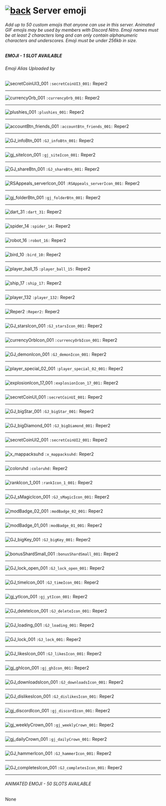 # [![back](https://cdn.discordapp.com/emojis/887168885747511396?size=32)](https://reper2.github.io/Downloadable-Files/discord/guilds/771861170256085023) Server emoji

###### Add up to 50 custom emojis that anyone can use in this server. Animated GIF emojis may be used by members with Discord Nitro. Emoji names must be at least 2 characters long and can only contain alphanumeric characters and underscores. Emoji must be under 256kb in size.

##### EMOJI - 1 SLOT AVAILABLE

###### Emoji Alias Uploaded by

![secretCoinUI3_001](https://cdn.discordapp.com/emojis/885698004940648509.png?size=32) `:secretCoinUI3_001:` Reper2

---

![currencyOrb_001](https://cdn.discordapp.com/emojis/885366433540874272.png?size=32) `:currencyOrb_001:` Reper2

---

![plushies_001](https://cdn.discordapp.com/emojis/885357890649612299.png?size=32) `:plushies_001:` Reper2

---

![accountBtn_friends_001](https://cdn.discordapp.com/emojis/885356969857265684.png?size=32) `:accountBtn_friends_001:` Reper2

---

![GJ_infoBtn_001](https://cdn.discordapp.com/emojis/885356790513008650.png?size=32) `:GJ_infoBtn_001:` Reper2

---

![gj_siteIcon_001](https://cdn.discordapp.com/emojis/885355104927121469.png?size=32) `:gj_siteIcon_001:` Reper2

---

![GJ_shareBtn_001](https://cdn.discordapp.com/emojis/885355008399405189.png?size=32) `:GJ_shareBtn_001:` Reper2

---

![RSAppeals_serverIcon_001](https://cdn.discordapp.com/emojis/885338094457470996.png?size=32) `:RSAppeals_serverIcon_001:` Reper2

---

![gj_folderBtn_001](https://cdn.discordapp.com/emojis/885004136230309929.png?size=32) `:gj_folderBtn_001:` Reper2

---

![dart_31](https://cdn.discordapp.com/emojis/884575101352308787.png?size=32) `:dart_31:` Reper2

---

![spider_14](https://cdn.discordapp.com/emojis/882537370107387945.png?size=32) `:spider_14:` Reper2

---

![robot_16](https://cdn.discordapp.com/emojis/882537351270780969.png?size=32) `:robot_16:` Reper2

---

![bird_10](https://cdn.discordapp.com/emojis/882537351270780969.png?size=32) `:bird_10:` Reper2

---

![player_ball_15](https://cdn.discordapp.com/emojis/882537201727062026.png?size=32) `:player_ball_15:` Reper2

---

![ship_17](https://cdn.discordapp.com/emojis/882537172023009290.png?size=32) `:ship_17:` Reper2

---

![player_132](https://cdn.discordapp.com/emojis/882537141173886986.png?size=32) `:player_132:` Reper2

---

![Reper2](https://cdn.discordapp.com/emojis/882520778376101948.png?size=32) `:Reper2:` Reper2

---

![GJ_starsIcon_001](https://cdn.discordapp.com/emojis/882468610784763944.png?size=32) `:GJ_starsIcon_001:` Reper2

---

![currencyOrbIcon_001](https://cdn.discordapp.com/emojis/882468428462563408.png?size=32) `:currencyOrbIcon_001:` Reper2

---

![GJ_demonIcon_001](https://cdn.discordapp.com/emojis/882120757478576128.png?size=32) `:GJ_demonIcon_001:` Reper2

---

![player_special_02_001](https://cdn.discordapp.com/emojis/882107932861419531.png?size=32) `:player_special_02_001:` Reper2

---

![explosionIcon_17_001](https://cdn.discordapp.com/emojis/882103369697730580.png?size=32) `:explosionIcon_17_001:` Reper2

---

![secretCoinUI_001](https://cdn.discordapp.com/emojis/882099420848615444.png?size=32) `:secretCoinUI_001:` Reper2

---

![GJ_bigStar_001](https://cdn.discordapp.com/emojis/882099304490229800.png?size=32) `:GJ_bigStar_001:` Reper2

---

![GJ_bigDiamond_001](https://cdn.discordapp.com/emojis/882098984112492575.png?size=32) `:GJ_bigDiamond_001:` Reper2

---

![secretCoinUI2_001](https://cdn.discordapp.com/emojis/882096698711765013.png?size=32) `:secretCoinUI2_001:` Reper2

---

![x_mappacksuhd](https://cdn.discordapp.com/emojis/882095920643190894.png?size=32) `:x_mappacksuhd:` Reper2

---

![coloruhd](https://cdn.discordapp.com/emojis/882095893808054282.png?size=32) `:coloruhd:` Reper2

---

![rankIcon_1_001](https://cdn.discordapp.com/emojis/882094143843745843.png?size=32) `:rankIcon_1_001:` Reper2

---

![GJ_sMagicIcon_001](https://cdn.discordapp.com/emojis/882090770914476104.png?size=32) `:GJ_sMagicIcon_001:` Reper2

---

![modBadge_02_001](https://cdn.discordapp.com/emojis/881790789787713566.png?size=32) `:modBadge_02_001:` Reper2

---

![modBadge_01_001](https://cdn.discordapp.com/emojis/881790688944087091.png?size=32) `:modBadge_01_001:` Reper2

---

![GJ_bigKey_001](https://cdn.discordapp.com/emojis/880421891456774144.png?size=32) `:GJ_bigKey_001:` Reper2

---

![bonusShardSmall_001](https://cdn.discordapp.com/emojis/880421014415228938.png?size=32) `:bonusShardSmall_001:` Reper2

---

![GJ_lock_open_001](https://cdn.discordapp.com/emojis/874091489557372928.png?size=32) `:GJ_lock_open_001:` Reper2

---

![GJ_timeIcon_001](https://cdn.discordapp.com/emojis/874091197365375016.png?size=32) `:GJ_timeIcon_001:` Reper2

---

![gj_ytIcon_001](https://cdn.discordapp.com/emojis/874090930855092265.png?size=32) `:gj_ytIcon_001:` Reper2

---

![GJ_deleteIcon_001](https://cdn.discordapp.com/emojis/874090880393437184.png?size=32) `:GJ_deleteIcon_001:` Reper2

---

![GJ_loading_001](https://cdn.discordapp.com/emojis/874089752024985632.png?size=32) `:GJ_loading_001:` Reper2

---

![GJ_lock_001](https://cdn.discordapp.com/emojis/874089687013290026.png?size=32) `:GJ_lock_001:` Reper2

---

![GJ_likesIcon_001](https://cdn.discordapp.com/emojis/874089622764937276.png?size=32) `:GJ_likesIcon_001:` Reper2

---

![gj_ghIcon_001](https://cdn.discordapp.com/emojis/874089226197692436.png?size=32) `:gj_ghIcon_001:` Reper2

---

![GJ_downloadsIcon_001](https://cdn.discordapp.com/emojis/874089111558963301.png?size=32) `:GJ_downloadsIcon_001:` Reper2

---

![GJ_dislikesIcon_001](https://cdn.discordapp.com/emojis/874089059876732971.png?size=32) `:GJ_dislikesIcon_001:` Reper2

---

![gj_discordIcon_001](https://cdn.discordapp.com/emojis/874089012489519114.png?size=32) `:gj_discordIcon_001:` Reper2

---

![gj_weeklyCrown_001](https://cdn.discordapp.com/emojis/874088893329313833.png?size=32) `:gj_weeklyCrown_001:` Reper2

---

![gj_dailyCrown_001](https://cdn.discordapp.com/emojis/874088852053164113.png?size=32) `:gj_dailyCrown_001:` Reper2

---

![GJ_hammerIcon_001](https://cdn.discordapp.com/emojis/874088803009187872.png?size=32) `:GJ_hammerIcon_001:` Reper2

---

![GJ_completesIcon_001](https://cdn.discordapp.com/emojis/873869692702445569.png?size=32) `:GJ_completesIcon_001:` Reper2

---


###### ANIMATED EMOJI - 50 SLOTS AVAILABLE


None
